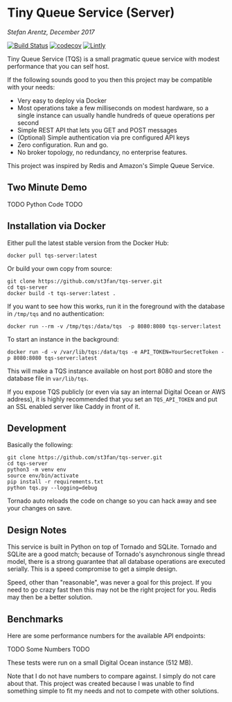 # Tiny Queue Service (Server)

*Stefan Arentz, December 2017*

[![Build Status](https://travis-ci.org/st3fan/tqs-server.svg?branch=master)](https://travis-ci.org/st3fan/tqs-server) [![codecov](https://codecov.io/gh/st3fan/tqs-server/branch/master/graph/badge.svg)](https://codecov.io/gh/st3fan/tqs-server) [![Lintly](https://lintly.com/gh/st3fan/tqs-server/badge.svg)](https://lintly.com/gh/st3fan/tqs-server/)



Tiny Queue Service (TQS) is a small pragmatic queue service with
modest performance that you can self host.

If the following sounds good to you then this project may be
compatible with your needs:

* Very easy to deploy via Docker
* Most operations take a few milliseconds on modest hardware, so a single instance can usually handle hundreds of queue operations per second
* Simple REST API that lets you GET and POST messages
* (Optional) Simple authentication via pre configured API keys
* Zero configuration. Run and go.
* No broker topology, no redundancy, no enterprise features.

This project was inspired by Redis and Amazon's Simple Queue Service.

## Two Minute Demo

TODO Python Code TODO

## Installation via Docker

Either pull the latest stable version from the Docker Hub:

```
docker pull tqs-server:latest
```

Or build your own copy from source:

```
git clone https://github.com/st3fan/tqs-server.git
cd tqs-server
docker build -t tqs-server:latest .
```

If you want to see how this works, run it in the foreground with the database in `/tmp/tqs` and no authentication:

```
docker run --rm -v /tmp/tqs:/data/tqs  -p 8080:8080 tqs-server:latest
```

To start an instance in the background:

```
docker run -d -v /var/lib/tqs:/data/tqs -e API_TOKEN=YourSecretToken -p 8080:8080 tqs-server:latest
```

This will make a TQS instance available on host port 8080 and store
the database file in `var/lib/tqs`.

If you expose TQS publicly (or even via say an internal Digital Ocean
or AWS address), it is highly recommended that you set an
`TQS_API_TOKEN` and put an SSL enabled server like Caddy in front of
it.

## Development

Basically the following:

```
git clone https://github.com/st3fan/tqs-server.git
cd tqs-server
python3 -m venv env
source env/bin/activate
pip install -r requirements.txt
python tqs.py --logging=debug
```

Tornado auto reloads the code on change so you can hack away and see your changes on save.

## Design Notes

This service is built in Python on top of Tornado and SQLite. Tornado
and SQLite are a good match; because of Tornado's asynchronous single
thread model, there is a strong guarantee that all database operations
are executed serially. This is a speed compromise to get a simple
design.

Speed, other than "reasonable", was never a goal for this project. If
you need to go crazy fast then this may not be the right project for
you. Redis may then be a better solution.

## Benchmarks

Here are some performance numbers for the available API endpoints:

TODO Some Numbers TODO

These tests were run on a small Digital Ocean instance (512 MB).

Note that I do not have numbers to compare against. I simply do not
care about that. This project was created because I was unable to find
something simple to fit my needs and not to compete with other solutions.

